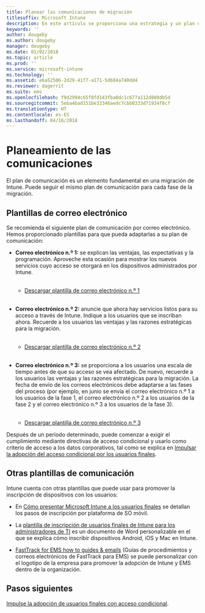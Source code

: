 ```yaml
---
title: Planear las comunicaciones de migración
titlesuffix: Microsoft Intune
description: En este artículo se proporciona una estrategia y un plan de comunicación para la migración a Microsoft Intune.
keywords: ''
author: dougeby
ms.author: dougeby
manager: dougeby
ms.date: 01/02/2018
ms.topic: article
ms.prod: ''
ms.service: microsoft-intune
ms.technology: ''
ms.assetid: e6a52506-2d29-41f7-a171-5d684a740dd4
ms.reviewer: dagerrit
ms.suite: ems
ms.openlocfilehash: f9d2994c65f8fd143fba0dc1c677a112d808db5d
ms.sourcegitcommit: 5eba4bad151be32346aedc7cbb0333d71934f8cf
ms.translationtype: HT
ms.contentlocale: es-ES
ms.lasthandoff: 04/16/2018
---
```

# <a name="plan-communications"></a>Planeamiento de las comunicaciones

El plan de comunicación es un elemento fundamental en una migración de Intune. Puede seguir el mismo plan de comunicación para cada fase de la migración.

## <a name="email-templates"></a>Plantillas de correo electrónico

Se recomienda el siguiente plan de comunicación por correo electrónico. Hemos proporcionado plantillas para que pueda adaptarlas a su plan de comunicación:

-   **Correo electrónico n.º 1:** se explican las ventajas, las expectativas y la programación. Aproveche esta ocasión para mostrar los nuevos servicios cuyo acceso se otorgará en los dispositivos administrados por Intune.<br/><br/>


    -   [Descargar plantilla de correo electrónico n.º 1](https://gallery.technet.microsoft.com/Intune-migration-guide-end-e3209b35)
<br></br>

-   **Correo electrónico n.º 2:** anuncie que ahora hay servicios listos para su acceso a través de Intune. Indique a los usuarios que se inscriban ahora. Recuerde a los usuarios las ventajas y las razones estratégicas para la migración.<br/><br/>


    -   [Descargar plantilla de correo electrónico n.º 2](https://gallery.technet.microsoft.com/Intune-migration-guide-end-a9d25eb5)
<br></br>

-   **Correo electrónico n.º 3:** se proporciona a los usuarios una escala de tiempo antes de que su acceso se vea afectado. De nuevo, recuerde a los usuarios las ventajas y las razones estratégicas para la migración. La fecha de envío de los correos electrónicos debe adaptarse a las fases del proceso (por ejemplo, en junio se envía el correo electrónico n.º 1 a los usuarios de la fase 1, el correo electrónico n.º 2 a los usuarios de la fase 2 y el correo electrónico n.º 3 a los usuarios de la fase 3).<br/><br/>

    -   [Descargar plantilla de correo electrónico n.º 3](https://gallery.technet.microsoft.com/Intune-migration-guide-end-831521b5)

Después de un período determinado, puede comenzar a exigir el cumplimiento mediante directivas de acceso condicional y usarlo como criterio de acceso a los datos corporativos, tal como se explica en [Impulsar la adopción del acceso condicional por los usuarios finales](migration-guide-drive-adoption.md).

## <a name="additional-communication-templates"></a>Otras plantillas de comunicación

Intune cuenta con otras plantillas que puede usar para promover la inscripción de dispositivos con los usuarios:

-   En [Cómo presentar Microsoft Intune a los usuarios finales](end-user-educate.md) se detallan los pasos de inscripción por plataforma de SO móvil.

-   La [plantilla de inscripción de usuarios finales de Intune para los administradores de TI](https://gallery.technet.microsoft.com/End-user-Intune-enrollment-55dfd64a) es un documento de Word personalizable en el que se explica cómo inscribir dispositivos Android, iOS y Mac en Intune.

-   [FastTrack for EMS how to guides & emails](https://gallery.technet.microsoft.com/FastTrack-for-EMS-How-To-f170da4c) (Guías de procedimientos y correos electrónicos de FastTrack para EMS) se puede personalizar con el logotipo de la empresa para promover la adopción de Intune y EMS dentro de la organización.

## <a name="next-steps"></a>Pasos siguientes

[Impulse la adopción de usuarios finales con acceso condicional](migration-guide-drive-adoption.md).

